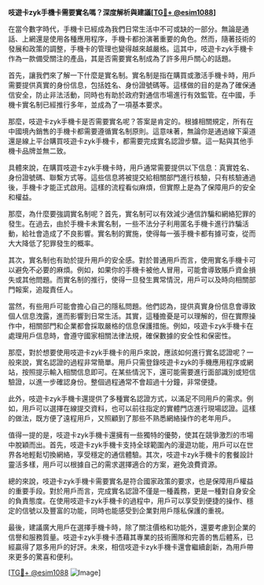 **吱遊卡zyk手機卡需要實名嗎？深度解析與建議[[TG💪+ @esim1088](https://t.me/s/esim1088)]**

在當今數字時代，手機卡已經成為我們日常生活中不可或缺的一部分。無論是通話、上網還是使用各種應用程序，手機卡都扮演著重要的角色。然而，隨著技術的發展和政策的調整，手機卡的管理也變得越來越嚴格。這其中，吱遊卡zyk手機卡作為一款備受關注的產品，其是否需要實名制成為了許多用戶關心的話題。

首先，讓我們來了解一下什麼是實名制。實名制是指在購買或激活手機卡時，用戶需要提供真實的身份信息，包括姓名、身份證號碼等。這樣做的目的是為了確保通信安全，防止非法活動，同時也有助於政府對通信市場進行有效監管。在中國，手機卡實名制已經推行多年，並成為了一項基本要求。

那麼，吱遊卡zyk手機卡是否需要實名呢？答案是肯定的。根據相關規定，所有在中國境內銷售的手機卡都需要遵循實名制原則。這意味著，無論你是通過線下渠道還是線上平台購買吱遊卡zyk手機卡，都需要完成實名認證步驟。這一點與其他手機卡品牌並無二致。

具體來說，在購買吱遊卡zyk手機卡時，用戶通常需要提供以下信息：真實姓名、身份證號碼、聯繫方式等。這些信息將被提交給相關部門進行核驗，只有核驗通過後，手機卡才能正式啟用。這樣的流程看似麻煩，但實際上是為了保障用戶的安全和權益。

那麼，為什麼要強調實名制呢？首先，實名制可以有效減少通信詐騙和網絡犯罪的發生。在過去，由於手機卡未實名制，一些不法分子利用匿名手機卡進行詐騙活動，給社會造成了不良影響。實名制的實施，使得每一張手機卡都有據可查，從而大大降低了犯罪發生的概率。

其次，實名制也有助於提升用戶的安全感。對於普通用戶而言，使用實名手機卡可以避免不必要的麻煩。例如，如果你的手機卡被他人冒用，可能會導致賬戶資金損失或其他問題。而實名制的推行，使得一旦發生異常情況，用戶可以及時向相關部門報案，追蹤責任人。

當然，有些用戶可能會擔心自己的隱私問題。他們認為，提供真實身份信息會導致個人信息洩露，進而影響到日常生活。其實，這種擔憂是可以理解的，但在實際操作中，相關部門和企業都會採取嚴格的信息保護措施。例如，吱遊卡zyk手機卡在處理用戶信息時，會遵守國家相關法律法規，確保數據的安全性和保密性。

那麼，對於想要使用吱遊卡zyk手機卡的用戶來說，應該如何進行實名認證呢？一般來說，實名認證的過程非常簡單。用戶只需登錄吱遊卡zyk的手機應用程序或網站，按照提示輸入相關信息即可。在某些情況下，還可能需要進行面部識別或短信驗證，以進一步確認身份。整個過程通常不會超過十分鐘，非常便捷。

此外，吱遊卡zyk手機卡還提供了多種實名認證方式，以滿足不同用戶的需求。例如，用戶可以選擇在線提交資料，也可以前往指定的實體門店進行現場認證。這樣的做法，既方便了遠程用戶，又照顧到了那些不熟悉網絡操作的老年用戶。

值得一提的是，吱遊卡zyk手機卡還擁有一些獨特的優勢，使其在競爭激烈的市場中脫穎而出。首先，吱遊卡zyk手機卡支持全球範圍內的漫遊功能，用戶可以在世界各地輕鬆切換網絡，享受穩定的通信體驗。其次，吱遊卡zyk手機卡的套餐設計靈活多樣，用戶可以根據自己的需求選擇適合的方案，避免浪費資源。

總的來說，吱遊卡zyk手機卡需要實名是符合國家政策的要求，也是保障用戶權益的重要手段。對於用戶而言，完成實名認證不僅是一種義務，更是一種對自身安全的負責態度。在使用吱遊卡zyk手機卡的過程中，用戶可以享受到便捷的操作、穩定的信號以及豐富的功能，同時也能感受到企業對用戶隱私保護的重視。

最後，建議廣大用戶在選擇手機卡時，除了關注價格和功能外，還要考慮到企業的信譽和服務質量。吱遊卡zyk手機卡憑藉其專業的技術團隊和完善的售后體系，已經贏得了眾多用戶的好評。未來，相信吱遊卡zyk手機卡還會繼續創新，為用戶帶來更多的驚喜和便利。

[[TG💪+ @esim1088](https://t.me/s/esim1088) ![Image](https://i.postimg.cc/4NQfJmqS/Snipaste-2025-05-13-00-14-12.png)]